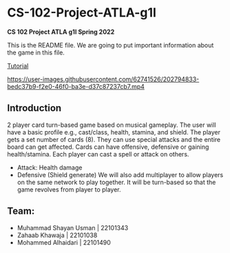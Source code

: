 # CS-102-Project-ATLA-g1I
**CS 102 Project ATLA g1I Spring 2022**

This is the README file. We are going to put important information about the game in this file. 

[Tutorial](https://youtu.be/ioeeD3LapDI)

https://user-images.githubusercontent.com/62741526/202794833-bedc37b9-f2e0-46f0-ba3e-d37c87237cb7.mp4



## Introduction
2 player card turn-based game based on musical gameplay. The user will have a basic profile e.g., cast/class, health, stamina, and shield. The player gets a set number of cards (8). They can use special attacks and the entire board can get affected. Cards can have offensive, defensive or gaining health/stamina. Each player can cast a spell or attack on others.
  - Attack: Health damage
  - Defensive (Shield generate)
We will also add multiplayer to allow players on the same network to play together. It will be turn-based so that the game revolves from player to player.

## Team:
- Muhammad Shayan Usman | 22101343
- Zahaab Khawaja | 22101038
- Mohammed Alhaidari | 22101490
